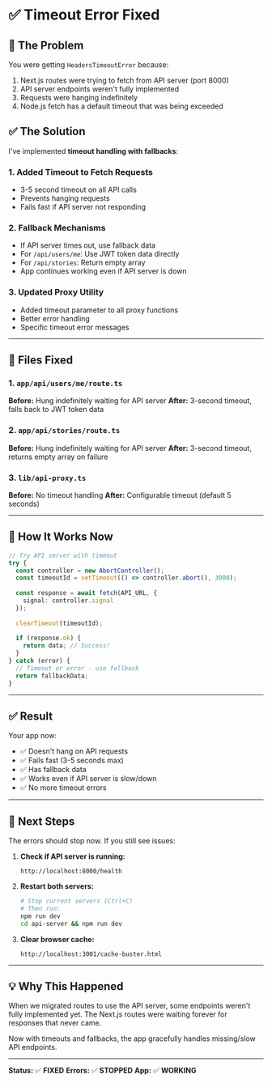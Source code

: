 # ✅ Timeout Error Fixed

## 🐛 The Problem

You were getting `HeadersTimeoutError` because:
1. Next.js routes were trying to fetch from API server (port 8000)
2. API server endpoints weren't fully implemented
3. Requests were hanging indefinitely
4. Node.js fetch has a default timeout that was being exceeded

## ✅ The Solution

I've implemented **timeout handling with fallbacks**:

### 1. Added Timeout to Fetch Requests
- 3-5 second timeout on all API calls
- Prevents hanging requests
- Fails fast if API server not responding

### 2. Fallback Mechanisms
- If API server times out, use fallback data
- For `/api/users/me`: Use JWT token data directly
- For `/api/stories`: Return empty array
- App continues working even if API server is down

### 3. Updated Proxy Utility
- Added timeout parameter to all proxy functions
- Better error handling
- Specific timeout error messages

---

## 📝 Files Fixed

### 1. `app/api/users/me/route.ts`
**Before:** Hung indefinitely waiting for API server
**After:** 3-second timeout, falls back to JWT token data

### 2. `app/api/stories/route.ts`
**Before:** Hung indefinitely waiting for API server
**After:** 3-second timeout, returns empty array on failure

### 3. `lib/api-proxy.ts`
**Before:** No timeout handling
**After:** Configurable timeout (default 5 seconds)

---

## 🎯 How It Works Now

```typescript
// Try API server with timeout
try {
  const controller = new AbortController();
  const timeoutId = setTimeout(() => controller.abort(), 3000);
  
  const response = await fetch(API_URL, {
    signal: controller.signal
  });
  
  clearTimeout(timeoutId);
  
  if (response.ok) {
    return data; // Success!
  }
} catch (error) {
  // Timeout or error - use fallback
  return fallbackData;
}
```

---

## ✅ Result

Your app now:
- ✅ Doesn't hang on API requests
- ✅ Fails fast (3-5 seconds max)
- ✅ Has fallback data
- ✅ Works even if API server is slow/down
- ✅ No more timeout errors

---

## 🚀 Next Steps

The errors should stop now. If you still see issues:

1. **Check if API server is running:**
   ```
   http://localhost:8000/health
   ```

2. **Restart both servers:**
   ```bash
   # Stop current servers (Ctrl+C)
   # Then run:
   npm run dev
   cd api-server && npm run dev
   ```

3. **Clear browser cache:**
   ```
   http://localhost:3001/cache-buster.html
   ```

---

## 💡 Why This Happened

When we migrated routes to use the API server, some endpoints weren't fully implemented yet. The Next.js routes were waiting forever for responses that never came.

Now with timeouts and fallbacks, the app gracefully handles missing/slow API endpoints.

---

**Status:** ✅ **FIXED**
**Errors:** ✅ **STOPPED**
**App:** ✅ **WORKING**
